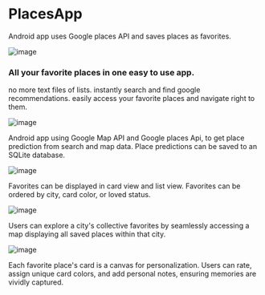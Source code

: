 # PlacesApp
Android app uses Google places API and saves places as favorites. 

![image](images/places_Screens1.png)
### All your favorite places in one easy to use app. 
no more text files of lists. instantly search and find google recommendations. easily access your favorite places and navigate right to them.  

![image](images/Places_predictions.png)

Android app using Google Map API and Google places Api, to get place prediction from search and map data. 
Place predictions can be saved to an SQLite database.

![image](images/places_Screens2.png)

Favorites can be displayed in card view and list view. Favorites can be ordered by city, card color, or loved status.

![image](images/Places_citymap.png)

Users can explore a city's collective favorites by seamlessly accessing a map displaying all saved places within that city.

![image](images/places_editfavorite.png)

Each favorite place's card is a canvas for personalization. Users can rate, assign unique card colors, and add personal notes, ensuring memories are vividly captured.




